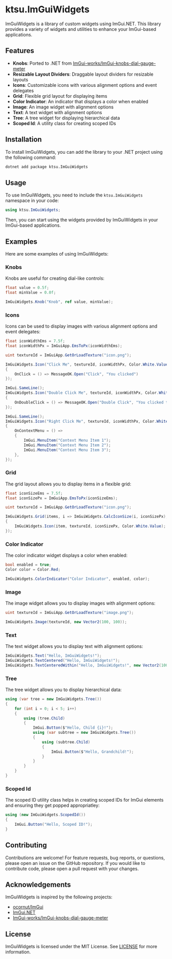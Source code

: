 # ktsu.ImGuiWidgets

ImGuiWidgets is a library of custom widgets using ImGui.NET. This library provides a variety of widgets and utilities to enhance your ImGui-based applications.

## Features

- **Knobs**: Ported to .NET from [ImGui-works/ImGui-knobs-dial-gauge-meter](https://github.com/imgui-works/imgui-knobs-dial-gauge-meter)
- **Resizable Layout Dividers**: Draggable layout dividers for resizable layouts
- **Icons**: Customizable icons with various alignment options and event delegates
- **Grid**: Flexible grid layout for displaying items
- **Color Indicator**: An indicator that displays a color when enabled
- **Image**: An image widget with alignment options
- **Text**: A text widget with alignment options
- **Tree**: A tree widget for displaying hierarchical data
- **Scoped Id**: A utility class for creating scoped IDs

## Installation

To install ImGuiWidgets, you can add the library to your .NET project using the following command:

```bash
dotnet add package ktsu.ImGuiWidgets
```

## Usage

To use ImGuiWidgets, you need to include the `ktsu.ImGuiWidgets` namespace in your code:

```csharp
using ktsu.ImGuiWidgets;
```

Then, you can start using the widgets provided by ImGuiWidgets in your ImGui-based applications.

## Examples

Here are some examples of using ImGuiWidgets:

### Knobs

Knobs are useful for creating dial-like controls:

```csharp
float value = 0.5f;
float minValue = 0.0f;

ImGuiWidgets.Knob("Knob", ref value, minValue);
```

### Icons

Icons can be used to display images with various alignment options and event delegates:

```csharp
float iconWidthEms = 7.5f;
float iconWidthPx = ImGuiApp.EmsToPx(iconWidthEms);

uint textureId = ImGuiApp.GetOrLoadTexture("icon.png");

ImGuiWidgets.Icon("Click Me", textureId, iconWidthPx, Color.White.Value, ImGuiWidgets.IconAlignment.Vertical, new ImGuiWidgets.IconDelegates()
{
	OnClick = () => MessageOK.Open("Click", "You clicked")
});

ImGui.SameLine();
ImGuiWidgets.Icon("Double Click Me", textureId, iconWidthPx, Color.White.Value, ImGuiWidgets.IconAlignment.Vertical, new ImGuiWidgets.IconDelegates()
{
	OnDoubleClick = () => MessageOK.Open("Double Click", "You clicked twice")
});

ImGui.SameLine();
ImGuiWidgets.Icon("Right Click Me", textureId, iconWidthPx, Color.White.Value, ImGuiWidgets.IconAlignment.Vertical, new ImGuiWidgets.IconDelegates()
{
	OnContextMenu = () =>
	{
		ImGui.MenuItem("Context Menu Item 1");
		ImGui.MenuItem("Context Menu Item 2");
		ImGui.MenuItem("Context Menu Item 3");
	},
});
```

### Grid

The grid layout allows you to display items in a flexible grid:

```csharp
float iconSizeEms = 7.5f;
float iconSizePx = ImGuiApp.EmsToPx(iconSizeEms);

uint textureId = ImGuiApp.GetOrLoadTexture("icon.png");

ImGuiWidgets.Grid(items, i => ImGuiWidgets.CalcIconSize(i, iconSizePx), (item, cellSize, itemSize) =>
{
	ImGuiWidgets.Icon(item, textureId, iconSizePx, Color.White.Value);
});
```

### Color Indicator

The color indicator widget displays a color when enabled:

```csharp
bool enabled = true;
Color color = Color.Red;

ImGuiWidgets.ColorIndicator("Color Indicator", enabled, color);
```

### Image

The image widget allows you to display images with alignment options:

```csharp
uint textureId = ImGuiApp.GetOrLoadTexture("image.png");

ImGuiWidgets.Image(textureId, new Vector2(100, 100));
```

### Text

The text widget allows you to display text with alignment options:

```csharp
ImGuiWidgets.Text("Hello, ImGuiWidgets!");
ImGuiWidgets.TextCentered("Hello, ImGuiWidgets!");
ImGuiWidgets.TextCenteredWithin("Hello, ImGuiWidgets!", new Vector2(100, 100));
```

### Tree

The tree widget allows you to display hierarchical data:

```csharp
using (var tree = new ImGuiWidgets.Tree())
{
	for (int i = 0; i < 5; i++)
	{
		using (tree.Child)
		{
			ImGui.Button($"Hello, Child {i}!");
			using (var subtree = new ImGuiWidgets.Tree())
			{
				using (subtree.Child)
				{
					ImGui.Button($"Hello, Grandchild!");
				}
			}
		}
	}
}
```

### Scoped Id

The scoped ID utility class helps in creating scoped IDs for ImGui elements and ensuring they get popped appropriatley:

```csharp
using (new ImGuiWidgets.ScopedId())
{
    ImGui.Button("Hello, Scoped ID!");
}
```

## Contributing

Contributions are welcome! For feature requests, bug reports, or questions, please open an issue on the GitHub repository. If you would like to contribute code, please open a pull request with your changes.

## Acknowledgements

ImGuiWidgets is inspired by the following projects:

- [ocornut/ImGui](https://github.com/ocornut/imgui)
- [ImGui.NET](https://github.com/ImGuiNET/ImGui.NET)
- [ImGui-works/ImGui-knobs-dial-gauge-meter](https://github.com/imgui-works/imgui-knobs-dial-gauge-meter)

## License

ImGuiWidgets is licensed under the MIT License. See [LICENSE](LICENSE) for more information.
